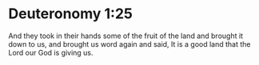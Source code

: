# Deuteronomy 1:25

And they took in their hands some of the fruit of the land and brought it down to us, and brought us word again and said, It is a good land that the Lord our God is giving us.
